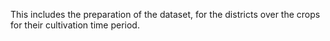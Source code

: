 This includes the preparation of the dataset, for the districts over the crops for their cultivation time period.
